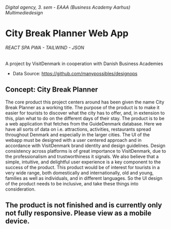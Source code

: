 ###### Digital agency, 3. sem - EAAA (Business Academy Aarhus) Multimediedesign
# City Break Planner Web App
###### REACT SPA PWA - TAILWIND - JSON 
A project by VisitDenmark in cooperation with Danish Business Academies

- Data Source:  https://github.com/manypossibles/designops


## Concept: City Break Planner

The core product this project centers around has been given the name City Break Planner as a working title. The purpose of the product is to make it easier for tourists to discover what the city has to offer, and, in extension to this, plan what to do on the different days of their stay. The product is to be a web application that fetches from the GuideDenmark database. Here we have all sorts of data on i.e. attractions, activities, restaurants spread throughout Denmark and especially in the larger cities. The UI of the webapp must be designed with a user centered approach and in accordance with VisitDenmark brand identity and design guidelines. Design consistency across platforms is of great importance to VisitDenmark, due to the professionalism and trustworthiness it signals. We also believe that a simple, intuitive, and delightful user experience is a key component to the success of the product. This product would be of interest for tourists in a very wide range, both domestically and internationally, old and young, families as well as individuals, and in different languages. So the UI design of the product needs to be inclusive, and take these things into consideration.

## The product is not finished and is currently only not fully responsive. Please view as a mobile device.
